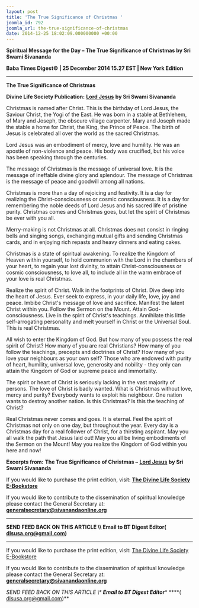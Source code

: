 ```yaml
---
layout: post
title: 'The True Significance of Christmas '
joomla_id: 792
joomla_url: the-true-significance-of-christmas
date: 2014-12-25 18:02:09.000000000 +00:00
---
```

  

















































**Spiritual Message for the Day – The True Significance of Christmas by Sri Swami Sivananda**

**Baba Times Digest© | 25 December 2014 15.27 EST | New York Edition**

* * *  


**The True Significance of Christmas**

**Divine Life Society Publication:** [**Lord Jesus**](http://www.sivanandaonline.org/public_html/?cmd=displaysection&section_id=1634&format=html) **by Sri Swami Sivananda**

Christmas is named after Christ. This is the birthday of Lord Jesus, the Saviour Christ, the Yogi of the East. He was born in a stable at Bethlehem, of Mary and Joseph, the obscure village carpenter. Mary and Joseph made the stable a home for Christ, the King, the Prince of Peace. The birth of Jesus is celebrated all over the world as the sacred Christmas.

Lord Jesus was an embodiment of mercy, love and humility. He was an apostle of non-violence and peace. His body was crucified, but his voice has been speaking through the centuries.

The message of Christmas is the message of universal love. It is the message of ineffable divine glory and splendour. The message of Christmas is the message of peace and goodwill among all nations.

Christmas is more than a day of rejoicing and festivity. It is a day for realizing the Christ-consciousness or cosmic consciousness. It is a day for remembering the noble deeds of Lord Jesus and his sacred life of pristine purity. Christmas comes and Christmas goes, but let the spirit of Christmas be ever with you all.

Merry-making is not Christmas at all. Christmas does not consist in ringing bells and singing songs, exchanging mutual gifts and sending Christmas cards, and in enjoying rich repasts and heavy dinners and eating cakes.

Christmas is a state of spiritual awakening. To realize the Kingdom of Heaven within yourself, to hold communion with the Lord in the chambers of your heart, to regain your lost divinity, to attain Christ-consciousness or cosmic consciousness, to love all, to include all in the warm embrace of your love is real Christmas.

Realize the spirit of Christ. Walk in the footprints of Christ. Dive deep into the heart of Jesus. Ever seek to express, in your daily life, love, joy and peace. Imbibe Christ's message of love and sacrifice. Manifest the latent Christ within you. Follow the Sermon on the Mount. Attain God-consciousness. Live in the spirit of Christ's teachings. Annihilate this little self-arrogating personality and melt yourself in Christ or the Universal Soul. This is real Christmas.

All wish to enter the Kingdom of God. But how many of you possess the real spirit of Christ? How many of you are real Christians? How many of you follow the teachings, precepts and doctrines of Christ? How many of you love your neighbours as your own self? Those who are endowed with purity of heart, humility, universal love, generosity and nobility - they only can attain the Kingdom of God or supreme peace and immortality.

The spirit or heart of Christ is seriously lacking in the vast majority of persons. The love of Christ is badly wanted. What is Christmas without love, mercy and purity? Everybody wants to exploit his neighbour. One nation wants to destroy another nation. Is this Christmas? Is this the teaching of Christ?

Real Christmas never comes and goes. It is eternal. Feel the spirit of Christmas not only on one day, but throughout the year. Every day is a Christmas day for a real follower of Christ, for a thirsting aspirant. May you all walk the path that Jesus laid out! May you all be living embodiments of the Sermon on the Mount! May you realize the Kingdom of God within you here and now!



**Excerpts from:**  **The True Significance of Christmas –** [**Lord Jesus**](http://www.sivanandaonline.org/public_html/?cmd=displaysection&section_id=1634&format=html) **by Sri Swami Sivananda**

If you would like to purchase the print edition, visit: **[The Divine Life Society E-Bookstore](http://www.dlshq.org/download/download.htm)**

If you would like to contribute to the dissemination of spiritual knowledge please contact the General Secretary at: [](mailto:%20%3Cscript%20type=%27text/javascript%27%3E%20%3C%21--%20var%20prefix%20=%20%27ma%27%20+%20%27il%27%20+%20%27to%27;%20var%20path%20=%20%27hr%27%20+%20%27ef%27%20+%20%27=%27;%20var%20addy57016%20=%20%27generalsecretary%27%20+%20%27@%27;%20addy57016%20=%20addy57016%20+%20%27sivanandaonline%27%20+%20%27.%27%20+%20%27org%27;%20document.write%28%27%3Ca%20%27%20+%20path%20+%20%27%5C%27%27%20+%20prefix%20+%20%27:%27%20+%20addy57016%20+%20%27%5C%27%3E%27%29;%20document.write%28addy57016%29;%20document.write%28%27%3C%5C/a%3E%27%29;%20//--%3E%5Cn%20%3C/script%3E%3Cscript%20type=%27text/javascript%27%3E%20%3C%21--%20document.write%28%27%3Cspan%20style=%5C%27display:%20none;%5C%27%3E%27%29;%20//--%3E%20%3C/script%3EThis%20email%20address%20is%20being%20protected%20from%20spambots.%20You%20need%20JavaScript%20enabled%20to%20view%20it.%20%3Cscript%20type=%27text/javascript%27%3E%20%3C%21--%20document.write%28%27%3C/%27%29;%20document.write%28%27span%3E%27%29;%20//--%3E%20%3C/script%3E?subject=Contribution%20to%20Dissemination%20of%20Spiritual%20Knowledge) **generalsecretary@sivanandaonline.org**

****

**SEND FEED BACK ON THIS ARTICLE \\\ Email to BT Digest Editor[](mailto:%20%3Cscript%20type=%27text/javascript%27%3E%20%3C%21--%20var%20prefix%20=%20%27ma%27%20+%20%27il%27%20+%20%27to%27;%20var%20path%20=%20%27hr%27%20+%20%27ef%27%20+%20%27=%27;%20var%20addy72654%20=%20%27dlsusa.org%27%20+%20%27@%27;%20addy72654%20=%20addy72654%20+%20%27gmail%27%20+%20%27.%27%20+%20%27com%27;%20document.write%28%27%3Ca%20%27%20+%20path%20+%20%27%5C%27%27%20+%20prefix%20+%20%27:%27%20+%20addy72654%20+%20%27%5C%27%3E%27%29;%20document.write%28addy72654%29;%20document.write%28%27%3C%5C/a%3E%27%29;%20//--%3E%5Cn%20%3C/script%3E%3Cscript%20type=%27text/javascript%27%3E%20%3C%21--%20document.write%28%27%3Cspan%20style=%5C%27display:%20none;%5C%27%3E%27%29;%20//--%3E%20%3C/script%3EThis%20email%20address%20is%20being%20protected%20from%20spambots.%20You%20need%20JavaScript%20enabled%20to%20view%20it.%20%3Cscript%20type=%27text/javascript%27%3E%20%3C%21--%20document.write%28%27%3C/%27%29;%20document.write%28%27span%3E%27%29;%20//--%3E%20%3C/script%3E?subject=DLS%20Posts)( [dlsusa.org@gmail.com](mailto:dlsusa.org@gmail.com))**



* * *



  

If you would like to purchase the print edition, visit: [The Divine Life Society E-Bookstore](http://www.dlshq.org/download/download.htm)

If you would like to contribute to the dissemination of spiritual knowledge please contact the General Secretary at: **[generalsecretary@sivanandaonline.org](mailto:generalsecretary@sivanandaonline.org)**

**SEND FEED BACK ON THIS ARTICLE \\\**  **Email to BT Digest Editor**** [](mailto:%20%3Cscript%20type=%27text/javascript%27%3E%20%3C%21--%20var%20prefix%20=%20%27ma%27%20+%20%27il%27%20+%20%27to%27;%20var%20path%20=%20%27hr%27%20+%20%27ef%27%20+%20%27=%27;%20var%20addy72654%20=%20%27dlsusa.org%27%20+%20%27@%27;%20addy72654%20=%20addy72654%20+%20%27gmail%27%20+%20%27.%27%20+%20%27com%27;%20document.write%28%27%3Ca%20%27%20+%20path%20+%20%27%5C%27%27%20+%20prefix%20+%20%27:%27%20+%20addy72654%20+%20%27%5C%27%3E%27%29;%20document.write%28addy72654%29;%20document.write%28%27%3C%5C/a%3E%27%29;%20//--%3E%5Cn%20%3C/script%3E%3Cscript%20type=%27text/javascript%27%3E%20%3C%21--%20document.write%28%27%3Cspan%20style=%5C%27display:%20none;%5C%27%3E%27%29;%20//--%3E%20%3C/script%3EThis%20email%20address%20is%20being%20protected%20from%20spambots.%20You%20need%20JavaScript%20enabled%20to%20view%20it.%20%3Cscript%20type=%27text/javascript%27%3E%20%3C%21--%20document.write%28%27%3C/%27%29;%20document.write%28%27span%3E%27%29;%20//--%3E%20%3C/script%3E?subject=DLS%20Posts)****( [dlsusa.org@gmail.com](mailto:dlsusa.org@gmail.com))**  
